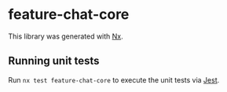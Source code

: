 # feature-chat-core

This library was generated with [Nx](https://nx.dev).

## Running unit tests

Run `nx test feature-chat-core` to execute the unit tests via [Jest](https://jestjs.io).
